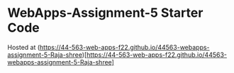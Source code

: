 # WebApps-Assignment-5 Starter Code

Hosted at (https://44-563-web-apps-f22.github.io/44563-webapps-assignment-5-Raja-shree)[https://44-563-web-apps-f22.github.io/44563-webapps-assignment-5-Raja-shree]